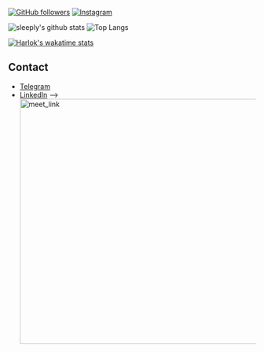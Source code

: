 <!-- <!-- ![Anurag's GitHub stats](https://github-readme-stats.vercel.app/api?username=sleeply&count_private=true&theme=github_dark&show_icons=true)

[![Top Langs](https://github-readme-stats.vercel.app/api/top-langs/?username=sleeply&layout=compact&theme=github_dark)](https://github.com/anuraghazra/github-readme-stats)
 -->
 [![GitHub followers](https://img.shields.io/github/followers/sleeply?style=social)](https://github.com/sleeply)
[![Instagram](https://img.shields.io/badge/instagram-sheroff-orange?style=social)](https://www.instagram.com/_sheroff__/)

<!-- ![Metrics](https://metrics.lecoq.io/sleeply?template=classic&isocalendar=1&isocalendar.duration=full-year) -->

![sleeply's github stats](https://github-readme-stats.vercel.app/api?username=sleeply&theme_github_dark&show_icons=true&include_all_commits=true&count_private=true&line_height=28) ![Top Langs](https://github-readme-stats.vercel.app/api/top-langs/?username=sleeply&layout=compact&langs_count=12)

[![Harlok's wakatime stats](https://github-readme-stats.vercel.app/api/wakatime?username=sleeply)](https://github.com/anuraghazra/github-readme-stats&show_icons=true)

## Contact
* [Telegram](https://t.me/Samidarekun)
* [LinkedIn](https://www.linkedin.com/in/alisher-ibodullayev-8582b7258) -->
<a href="https://calendly.com/sleeply/30min" target="_blank"><img width="498" alt="meet_link" src="https://user-images.githubusercontent.com/15426564/144297439-f530f383-e73e-41e0-9914-a9b7d3f432e5.png"></a>